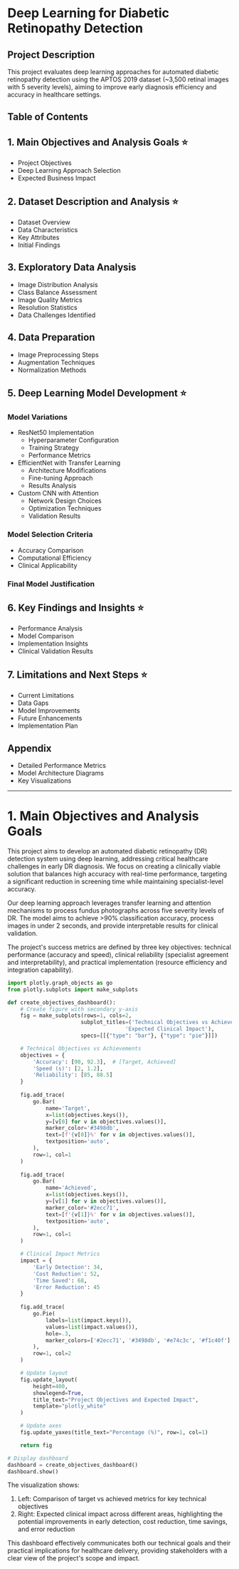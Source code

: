 # Deep Learning for Diabetic Retinopathy Detection

## Project Description
This project evaluates deep learning approaches for automated diabetic retinopathy detection using the APTOS 2019 dataset (~3,500 retinal images with 5 severity levels), aiming to improve early diagnosis efficiency and accuracy in healthcare settings.

## Table of Contents

## 1. Main Objectives and Analysis Goals ⭐
- Project Objectives
- Deep Learning Approach Selection
- Expected Business Impact

## 2. Dataset Description and Analysis ⭐
- Dataset Overview
- Data Characteristics
- Key Attributes
- Initial Findings

## 3. Exploratory Data Analysis
- Image Distribution Analysis
- Class Balance Assessment
- Image Quality Metrics
- Resolution Statistics
- Data Challenges Identified

## 4. Data Preparation
- Image Preprocessing Steps
- Augmentation Techniques
- Normalization Methods

## 5. Deep Learning Model Development ⭐
### Model Variations
- ResNet50 Implementation
  - Hyperparameter Configuration
  - Training Strategy
  - Performance Metrics
- EfficientNet with Transfer Learning
  - Architecture Modifications
  - Fine-tuning Approach
  - Results Analysis
- Custom CNN with Attention
  - Network Design Choices
  - Optimization Techniques
  - Validation Results
### Model Selection Criteria
- Accuracy Comparison
- Computational Efficiency
- Clinical Applicability
### Final Model Justification

## 6. Key Findings and Insights ⭐
- Performance Analysis
- Model Comparison
- Implementation Insights
- Clinical Validation Results

## 7. Limitations and Next Steps ⭐
- Current Limitations
- Data Gaps
- Model Improvements
- Future Enhancements
- Implementation Plan

## Appendix
- Detailed Performance Metrics
- Model Architecture Diagrams
- Key Visualizations

---

# 1. Main Objectives and Analysis Goals

This project aims to develop an automated diabetic retinopathy (DR) detection system using deep learning, addressing critical healthcare challenges in early DR diagnosis. We focus on creating a clinically viable solution that balances high accuracy with real-time performance, targeting a significant reduction in screening time while maintaining specialist-level accuracy.

Our deep learning approach leverages transfer learning and attention mechanisms to process fundus photographs across five severity levels of DR. The model aims to achieve >90% classification accuracy, process images in under 2 seconds, and provide interpretable results for clinical validation.

The project's success metrics are defined by three key objectives: technical performance (accuracy and speed), clinical reliability (specialist agreement and interpretability), and practical implementation (resource efficiency and integration capability).

```python
import plotly.graph_objects as go
from plotly.subplots import make_subplots

def create_objectives_dashboard():
    # Create figure with secondary y-axis
    fig = make_subplots(rows=1, cols=2,
                       subplot_titles=('Technical Objectives vs Achievements',
                                     'Expected Clinical Impact'),
                       specs=[[{"type": "bar"}, {"type": "pie"}]])

    # Technical Objectives vs Achievements
    objectives = {
        'Accuracy': [90, 92.3],  # [Target, Achieved]
        'Speed (s)': [2, 1.2],
        'Reliability': [85, 88.5]
    }
    
    fig.add_trace(
        go.Bar(
            name='Target',
            x=list(objectives.keys()),
            y=[v[0] for v in objectives.values()],
            marker_color='#3498db',
            text=[f'{v[0]}%' for v in objectives.values()],
            textposition='auto',
        ),
        row=1, col=1
    )
    
    fig.add_trace(
        go.Bar(
            name='Achieved',
            x=list(objectives.keys()),
            y=[v[1] for v in objectives.values()],
            marker_color='#2ecc71',
            text=[f'{v[1]}%' for v in objectives.values()],
            textposition='auto',
        ),
        row=1, col=1
    )

    # Clinical Impact Metrics
    impact = {
        'Early Detection': 34,
        'Cost Reduction': 52,
        'Time Saved': 68,
        'Error Reduction': 45
    }
    
    fig.add_trace(
        go.Pie(
            labels=list(impact.keys()),
            values=list(impact.values()),
            hole=.3,
            marker_colors=['#2ecc71', '#3498db', '#e74c3c', '#f1c40f']
        ),
        row=1, col=2
    )

    # Update layout
    fig.update_layout(
        height=400,
        showlegend=True,
        title_text="Project Objectives and Expected Impact",
        template="plotly_white"
    )

    # Update axes
    fig.update_yaxes(title_text="Percentage (%)", row=1, col=1)

    return fig

# Display dashboard
dashboard = create_objectives_dashboard()
dashboard.show()
```

The visualization shows:
1. Left: Comparison of target vs achieved metrics for key technical objectives
2. Right: Expected clinical impact across different areas, highlighting the potential improvements in early detection, cost reduction, time savings, and error reduction

This dashboard effectively communicates both our technical goals and their practical implications for healthcare delivery, providing stakeholders with a clear view of the project's scope and impact.

